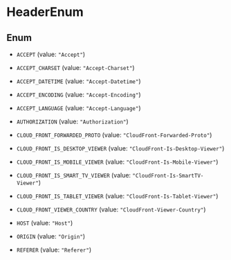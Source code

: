 

# HeaderEnum

## Enum


* `ACCEPT` (value: `"Accept"`)

* `ACCEPT_CHARSET` (value: `"Accept-Charset"`)

* `ACCEPT_DATETIME` (value: `"Accept-Datetime"`)

* `ACCEPT_ENCODING` (value: `"Accept-Encoding"`)

* `ACCEPT_LANGUAGE` (value: `"Accept-Language"`)

* `AUTHORIZATION` (value: `"Authorization"`)

* `CLOUD_FRONT_FORWARDED_PROTO` (value: `"CloudFront-Forwarded-Proto"`)

* `CLOUD_FRONT_IS_DESKTOP_VIEWER` (value: `"CloudFront-Is-Desktop-Viewer"`)

* `CLOUD_FRONT_IS_MOBILE_VIEWER` (value: `"CloudFront-Is-Mobile-Viewer"`)

* `CLOUD_FRONT_IS_SMART_TV_VIEWER` (value: `"CloudFront-Is-SmartTV-Viewer"`)

* `CLOUD_FRONT_IS_TABLET_VIEWER` (value: `"CloudFront-Is-Tablet-Viewer"`)

* `CLOUD_FRONT_VIEWER_COUNTRY` (value: `"CloudFront-Viewer-Country"`)

* `HOST` (value: `"Host"`)

* `ORIGIN` (value: `"Origin"`)

* `REFERER` (value: `"Referer"`)



